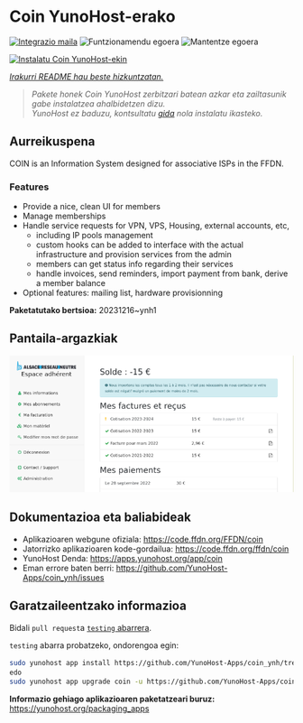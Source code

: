 <!--
Ohart ongi: README hau automatikoki sortu da <https://github.com/YunoHost/apps/tree/master/tools/readme_generator>ri esker
EZ editatu eskuz.
-->

# Coin YunoHost-erako

[![Integrazio maila](https://dash.yunohost.org/integration/coin.svg)](https://dash.yunohost.org/appci/app/coin) ![Funtzionamendu egoera](https://ci-apps.yunohost.org/ci/badges/coin.status.svg) ![Mantentze egoera](https://ci-apps.yunohost.org/ci/badges/coin.maintain.svg)

[![Instalatu Coin YunoHost-ekin](https://install-app.yunohost.org/install-with-yunohost.svg)](https://install-app.yunohost.org/?app=coin)

*[Irakurri README hau beste hizkuntzatan.](./ALL_README.md)*

> *Pakete honek Coin YunoHost zerbitzari batean azkar eta zailtasunik gabe instalatzea ahalbidetzen dizu.*  
> *YunoHost ez baduzu, kontsultatu [gida](https://yunohost.org/install) nola instalatu ikasteko.*

## Aurreikuspena

COIN is an Information System designed for associative ISPs in the FFDN.

### Features

- Provide a nice, clean UI for members
- Manage memberships
- Handle service requests for VPN, VPS, Housing, external accounts, etc,
    - including IP pools management
    - custom hooks can be added to interface with the actual infrastructure and provision services from the admin
    - members can get status info regarding their services
    - handle invoices, send reminders, import payment from bank, derive a member balance
- Optional features: mailing list, hardware provisionning


**Paketatutako bertsioa:** 20231216~ynh1

## Pantaila-argazkiak

![Coin(r)en pantaila-argazkia](./doc/screenshots/screenshot.png)

## Dokumentazioa eta baliabideak

- Aplikazioaren webgune ofiziala: <https://code.ffdn.org/FFDN/coin>
- Jatorrizko aplikazioaren kode-gordailua: <https://code.ffdn.org/ffdn/coin>
- YunoHost Denda: <https://apps.yunohost.org/app/coin>
- Eman errore baten berri: <https://github.com/YunoHost-Apps/coin_ynh/issues>

## Garatzaileentzako informazioa

Bidali `pull request`a [`testing` abarrera](https://github.com/YunoHost-Apps/coin_ynh/tree/testing).

`testing` abarra probatzeko, ondorengoa egin:

```bash
sudo yunohost app install https://github.com/YunoHost-Apps/coin_ynh/tree/testing --debug
edo
sudo yunohost app upgrade coin -u https://github.com/YunoHost-Apps/coin_ynh/tree/testing --debug
```

**Informazio gehiago aplikazioaren paketatzeari buruz:** <https://yunohost.org/packaging_apps>
